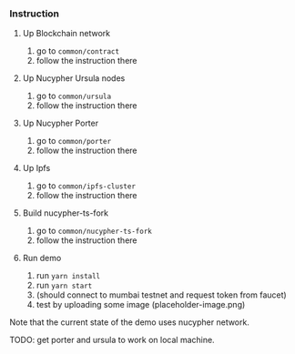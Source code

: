 ### Instruction

1. Up Blockchain network 
    1. go to `common/contract`
    2. follow the instruction there

2. Up Nucypher Ursula nodes
    1. go to `common/ursula`
    2. follow the instruction there


3. Up Nucypher Porter

    1. go to `common/porter`
    2. follow the instruction there

4. Up Ipfs
    1. go to `common/ipfs-cluster`
    2. follow the instruction there

5. Build nucypher-ts-fork
    1. go to `common/nucypher-ts-fork`
    2. follow the instruction there

4. Run demo
    1. run `yarn install`
    2. run `yarn start`
    3. (should connect to mumbai testnet and request token from faucet) 
    4. test by uploading some image (placeholder-image.png)

Note that the current state of the demo uses nucypher network.

TODO: get porter and ursula to work on local machine.